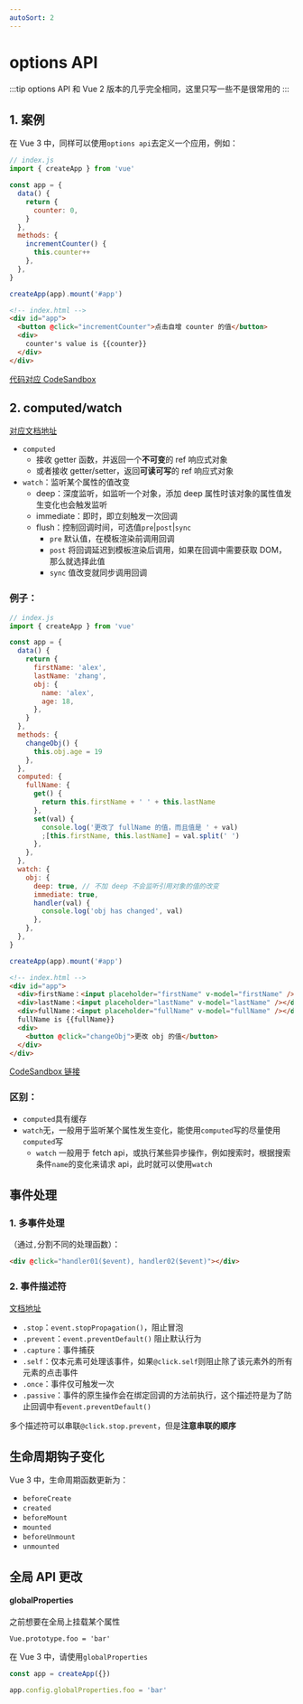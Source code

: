 ```yaml
---
autoSort: 2
---
```


# options API

:::tip
options API 和 Vue 2 版本的几乎完全相同，这里只写一些不是很常用的
:::

## 1. 案例

在 Vue 3 中，同样可以使用`options api`去定义一个应用，例如：

```js
// index.js
import { createApp } from 'vue'

const app = {
  data() {
    return {
      counter: 0,
    }
  },
  methods: {
    incrementCounter() {
      this.counter++
    },
  },
}

createApp(app).mount('#app')
```

```html
<!-- index.html -->
<div id="app">
  <button @click="incrementCounter">点击自增 counter 的值</button>
  <div>
    counter's value is {{counter}}
  </div>
</div>
```

[代码对应 CodeSandbox](https://codesandbox.io/s/01-optionsapi-b40z0)

## 2. computed/watch

[对应文档地址](https://v3.cn.vuejs.org/api/options-data.html#watch)

- `computed`
  - 接收 getter 函数，并返回一个**不可变**的 ref 响应式对象
  - 或者接收 getter/setter，返回**可读可写**的 ref 响应式对象
- `watch`：监听某个属性的值改变
  - deep：深度监听，如监听一个对象，添加 deep 属性时该对象的属性值发生变化也会触发监听
  - immediate：即时，即立刻触发一次回调
  - flush：控制回调时间，可选值`pre`|`post`|`sync`
    - `pre` 默认值，在模板渲染前调用回调
    - `post` 将回调延迟到模板渲染后调用，如果在回调中需要获取 DOM，那么就选择此值
    - `sync` 值改变就同步调用回调

### 例子：

```js
// index.js
import { createApp } from 'vue'

const app = {
  data() {
    return {
      firstName: 'alex',
      lastName: 'zhang',
      obj: {
        name: 'alex',
        age: 18,
      },
    }
  },
  methods: {
    changeObj() {
      this.obj.age = 19
    },
  },
  computed: {
    fullName: {
      get() {
        return this.firstName + ' ' + this.lastName
      },
      set(val) {
        console.log('更改了 fullName 的值，而且值是 ' + val)
        ;[this.firstName, this.lastName] = val.split(' ')
      },
    },
  },
  watch: {
    obj: {
      deep: true, // 不加 deep 不会监听引用对象的值的改变
      immediate: true,
      handler(val) {
        console.log('obj has changed', val)
      },
    },
  },
}

createApp(app).mount('#app')
```

```html
<!-- index.html -->
<div id="app">
  <div>firstName：<input placeholder="firstName" v-model="firstName" /></div>
  <div>lastName：<input placeholder="lastName" v-model="lastName" /></div>
  <div>fullName：<input placeholder="fullName" v-model="fullName" /></div>
  fullName is {{fullName}}
  <div>
    <button @click="changeObj">更改 obj 的值</button>
  </div>
</div>
```

[CodeSandbox 链接](https://codesandbox.io/s/computed-watch-86k1c)

### 区别：

- `computed`具有缓存
- `watch`无，一般用于监听某个属性发生变化，能使用`computed`写的尽量使用`computed`写
  - `watch` 一般用于 fetch api，或执行某些异步操作，例如搜索时，根据搜索条件`name`的变化来请求 api，此时就可以使用`watch`

## 事件处理

### 1. 多事件处理

（通过`,`分割不同的处理函数）：

```html
<div @click="handler01($event), handler02($event)"></div>
```

### 2. 事件描述符

[文档地址](https://v3.cn.vuejs.org/guide/events.html#%E4%BA%8B%E4%BB%B6%E4%BF%AE%E9%A5%B0%E7%AC%A6)

- `.stop`：`event.stopPropagation()`，阻止冒泡
- `.prevent`：`event.preventDefault()` 阻止默认行为
- `.capture`：事件捕获
- `.self`：仅本元素可处理该事件，如果`@click.self`则阻止除了该元素外的所有元素的点击事件
- `.once`：事件仅可触发一次
- `.passive`：事件的原生操作会在绑定回调的方法前执行，这个描述符是为了防止回调中有`event.preventDefault()`

多个描述符可以串联`@click.stop.prevent`，但是**注意串联的顺序**

## 生命周期钩子变化

Vue 3 中，生命周期函数更新为：

- `beforeCreate`
- `created`
- `beforeMount`
- `mounted`
- `beforeUnmount`
- `unmounted`

## 全局 API 更改

#### globalProperties

之前想要在全局上挂载某个属性

`Vue.prototype.foo = 'bar'`

在 Vue 3 中，请使用`globalProperties`

```js
const app = createApp({})

app.config.globalProperties.foo = 'bar'
```
